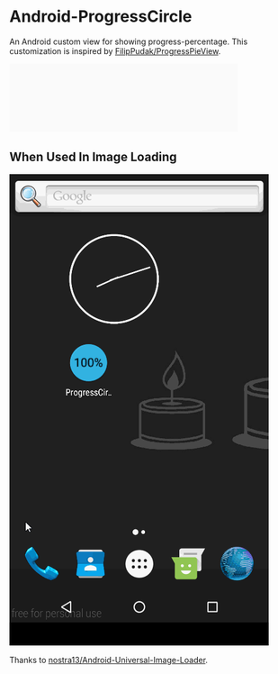 # Android-ProgressCircle

An Android custom view for showing progress-percentage. This customization is inspired by [FilipPudak/ProgressPieView](https://github.com/FilipPudak/ProgressPieView).

![progresscircle_running](sample/image/progresscircle_running.gif)

## When Used In Image Loading   
![progresscircle_in_image_loading](sample/image/progresscircle_in_image_loading.gif)

Thanks to [nostra13/Android-Universal-Image-Loader](https://github.com/nostra13/Android-Universal-Image-Loader).
